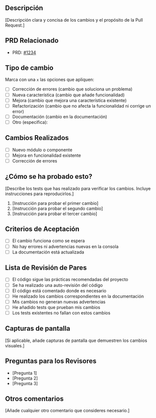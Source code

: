 ## Descripción

[Descripción clara y concisa de los cambios y el propósito de la Pull Request.]

## PRD Relacionado

- PRD: [#1234](https://enlace-al-prd.com)

## Tipo de cambio

Marca con una `x` las opciones que apliquen:

- [ ] Corrección de errores (cambio que soluciona un problema)
- [ ] Nueva característica (cambio que añade funcionalidad)
- [ ] Mejora (cambio que mejora una característica existente)
- [ ] Refactorización (cambio que no afecta la funcionalidad ni corrige un error)
- [ ] Documentación (cambio en la documentación)
- [ ] Otro (especifica):

## Cambios Realizados

- [ ] Nuevo módulo o componente
- [ ] Mejora en funcionalidad existente
- [ ] Corrección de errores

## ¿Cómo se ha probado esto?

[Describe los tests que has realizado para verificar los cambios. Incluye instrucciones para reproducirlos.]

1. [Instrucción para probar el primer cambio]
2. [Instrucción para probar el segundo cambio]
3. [Instrucción para probar el tercer cambio]

## Criterios de Aceptación

- [ ] El cambio funciona como se espera
- [ ] No hay errores ni advertencias nuevas en la consola
- [ ] La documentación está actualizada

## Lista de Revisión de Pares

- [ ] El código sigue las prácticas recomendadas del proyecto
- [ ] Se ha realizado una auto-revisión del código
- [ ] El código está comentado donde es necesario
- [ ] He realizado los cambios correspondientes en la documentación
- [ ] Mis cambios no generan nuevas advertencias
- [ ] He añadido tests que prueban mis cambios
- [ ] Los tests existentes no fallan con estos cambios

## Capturas de pantalla

[Si aplicable, añade capturas de pantalla que demuestren los cambios visuales.]

## Preguntas para los Revisores

- [Pregunta 1]
- [Pregunta 2]
- [Pregunta 3]

## Otros comentarios

[Añade cualquier otro comentario que consideres necesario.]
